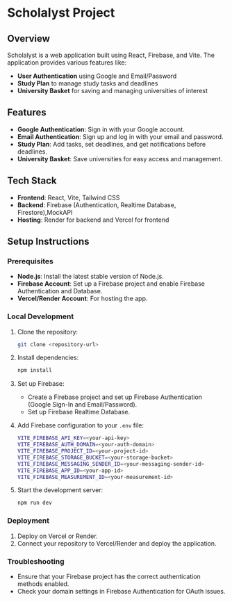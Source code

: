 
# Scholalyst Project

## Overview
Scholalyst is a web application built using React, Firebase, and Vite. The application provides various features like:

- **User Authentication** using Google and Email/Password
- **Study Plan** to manage study tasks and deadlines
- **University Basket** for saving and managing universities of interest

## Features

- **Google Authentication**: Sign in with your Google account.
- **Email Authentication**: Sign up and log in with your email and password.
- **Study Plan**: Add tasks, set deadlines, and get notifications before deadlines.
- **University Basket**: Save universities for easy access and management.

## Tech Stack

- **Frontend**: React, Vite, Tailwind CSS
- **Backend**: Firebase (Authentication, Realtime Database, Firestore),MockAPI
- **Hosting**: Render for backend  and Vercel for frontend

## Setup Instructions

### Prerequisites

- **Node.js**: Install the latest stable version of Node.js.
- **Firebase Account**: Set up a Firebase project and enable Firebase Authentication and Database.
- **Vercel/Render Account**: For hosting the app.

### Local Development

1. Clone the repository:
   ```bash
   git clone <repository-url>
   ```

2. Install dependencies:
   ```bash
   npm install
   ```

3. Set up Firebase:
   - Create a Firebase project and set up Firebase Authentication (Google Sign-In and Email/Password).
   - Set up Firebase Realtime Database.

4. Add Firebase configuration to your `.env` file:
   ```bash
   VITE_FIREBASE_API_KEY=<your-api-key>
   VITE_FIREBASE_AUTH_DOMAIN=<your-auth-domain>
   VITE_FIREBASE_PROJECT_ID=<your-project-id>
   VITE_FIREBASE_STORAGE_BUCKET=<your-storage-bucket>
   VITE_FIREBASE_MESSAGING_SENDER_ID=<your-messaging-sender-id>
   VITE_FIREBASE_APP_ID=<your-app-id>
   VITE_FIREBASE_MEASUREMENT_ID=<your-measurement-id>
   ```

5. Start the development server:
   ```bash
   npm run dev
   ```

### Deployment

1. Deploy on Vercel or Render.
2. Connect your repository to Vercel/Render and deploy the application.

### Troubleshooting

- Ensure that your Firebase project has the correct authentication methods enabled.
- Check your domain settings in Firebase Authentication for OAuth issues.